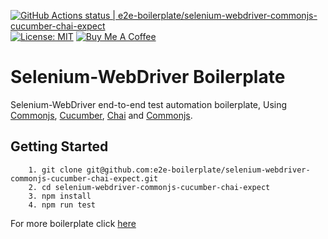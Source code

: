 [![GitHub Actions status | e2e-boilerplate/selenium-webdriver-commonjs-cucumber-chai-expect](https://github.com/e2e-boilerplate/selenium-webdriver-commonjs-cucumber-chai-expect/workflows/selenium-webdriver-commonjs-cucumber-chai-expect/badge.svg)](https://github.com/e2e-boilerplate/selenium-webdriver-commonjs-cucumber-chai-expect/actions?workflow=selenium-webdriver-commonjs-cucumber-chai-expect) [![License: MIT](https://img.shields.io/badge/License-MIT-yellow.svg)](https://opensource.org/licenses/MIT) [![Buy Me A Coffee](https://img.shields.io/badge/buy-me%20coffee-orange)](https://www.buymeacoffee.com/xgirma)
    
# Selenium-WebDriver Boilerplate
    
Selenium-WebDriver end-to-end test automation boilerplate, Using [Commonjs](https://requirejs.org/docs/commonjs.html), [Cucumber](https://github.com/cucumber/cucumber-js), [Chai](https://www.chaijs.com) and [Commonjs](https://www.chaijs.com/api/bdd/).
    
## Getting Started
    	1. git clone git@github.com:e2e-boilerplate/selenium-webdriver-commonjs-cucumber-chai-expect.git
    	2. cd selenium-webdriver-commonjs-cucumber-chai-expect
    	3. npm install
    	4. npm run test
        
    
For more boilerplate click [here](https://github.com/e2e-boilerplate/utils/blob/master/docs/implemented.md)